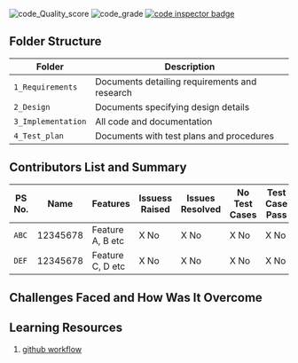 ![code_Quality_score](https://www.code-inspector.com/project/27644/score/svg) 
![code_grade](https://www.code-inspector.com/project/27644/status/svg)
<a href="https://frontend.code-inspector.com/public/user/github/3114-HM">
 <img src="https://code-inspector.com/public/badge/user/github/3114-HM?style=light" alt="code inspector badge" />
</a>
## Folder Structure
Folder             | Description
-------------------| -----------------------------------------
`1_Requirements`   | Documents detailing requirements and research
`2_Design`         | Documents specifying design details
`3_Implementation` | All code and documentation
`4_Test_plan`      | Documents with test plans and procedures
## Contributors List and Summary
PS No. |  Name   |    Features    | Issuess Raised |Issues Resolved|No Test Cases|Test Case Pass
-------|---------|----------------|----------------|---------------|-------------|--------------
`ABC` | 12345678  | Feature A, B etc    | X No     | X No   |X No   |X No     
`DEF` | 12345678  | Feature C, D etc    | X No     | X No   |X No   |X No     

## Challenges Faced and How Was It Overcome
## Learning Resources
1.  [github workflow](https://docs.github.com/en/actions/learn-github-action)

